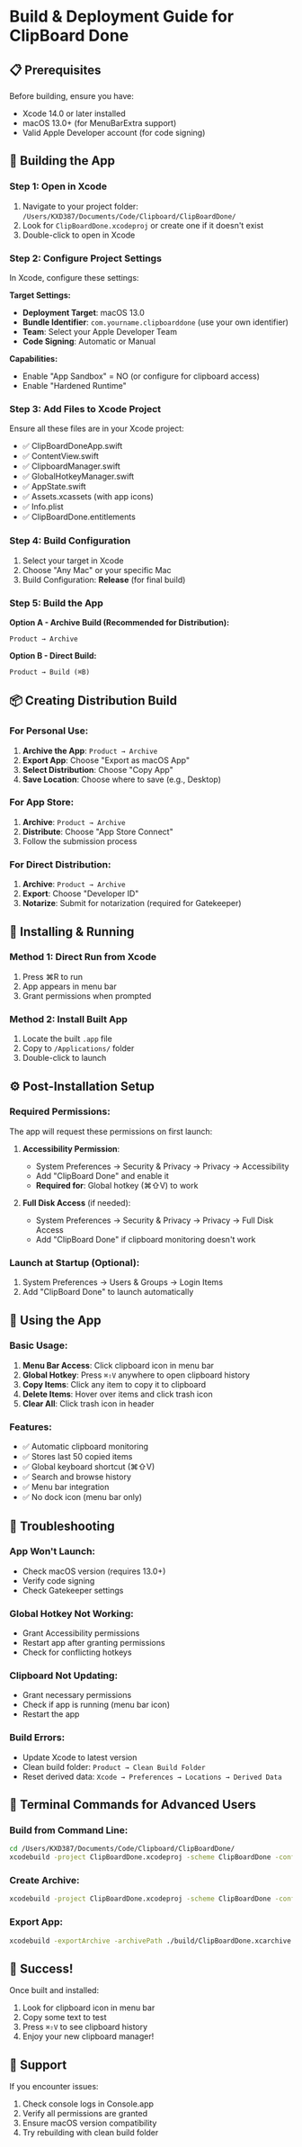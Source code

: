 # Build & Deployment Guide for ClipBoard Done

## 📋 Prerequisites

Before building, ensure you have:
- Xcode 14.0 or later installed
- macOS 13.0+ (for MenuBarExtra support)
- Valid Apple Developer account (for code signing)

## 🔨 Building the App

### Step 1: Open in Xcode
1. Navigate to your project folder: `/Users/KXD387/Documents/Code/Clipboard/ClipBoardDone/`
2. Look for `ClipBoardDone.xcodeproj` or create one if it doesn't exist
3. Double-click to open in Xcode

### Step 2: Configure Project Settings
In Xcode, configure these settings:

**Target Settings:**
- **Deployment Target**: macOS 13.0
- **Bundle Identifier**: `com.yourname.clipboarddone` (use your own identifier)
- **Team**: Select your Apple Developer Team
- **Code Signing**: Automatic or Manual

**Capabilities:**
- Enable "App Sandbox" = NO (or configure for clipboard access)
- Enable "Hardened Runtime"

### Step 3: Add Files to Xcode Project
Ensure all these files are in your Xcode project:
- ✅ ClipBoardDoneApp.swift
- ✅ ContentView.swift  
- ✅ ClipboardManager.swift
- ✅ GlobalHotkeyManager.swift
- ✅ AppState.swift
- ✅ Assets.xcassets (with app icons)
- ✅ Info.plist
- ✅ ClipBoardDone.entitlements

### Step 4: Build Configuration
1. Select your target in Xcode
2. Choose "Any Mac" or your specific Mac
3. Build Configuration: **Release** (for final build)

### Step 5: Build the App
**Option A - Archive Build (Recommended for Distribution):**
```
Product → Archive
```

**Option B - Direct Build:**
```
Product → Build (⌘B)
```

## 📦 Creating Distribution Build

### For Personal Use:
1. **Archive the App**: `Product → Archive`
2. **Export App**: Choose "Export as macOS App"
3. **Select Distribution**: Choose "Copy App"
4. **Save Location**: Choose where to save (e.g., Desktop)

### For App Store:
1. **Archive**: `Product → Archive`
2. **Distribute**: Choose "App Store Connect"
3. Follow the submission process

### For Direct Distribution:
1. **Archive**: `Product → Archive`
2. **Export**: Choose "Developer ID"
3. **Notarize**: Submit for notarization (required for Gatekeeper)

## 🚀 Installing & Running

### Method 1: Direct Run from Xcode
1. Press ⌘R to run
2. App appears in menu bar
3. Grant permissions when prompted

### Method 2: Install Built App
1. Locate the built `.app` file
2. Copy to `/Applications/` folder
3. Double-click to launch

## ⚙️ Post-Installation Setup

### Required Permissions:
The app will request these permissions on first launch:

1. **Accessibility Permission**:
   - System Preferences → Security & Privacy → Privacy → Accessibility
   - Add "ClipBoard Done" and enable it
   - **Required for**: Global hotkey (⌘⇧V) to work

2. **Full Disk Access** (if needed):
   - System Preferences → Security & Privacy → Privacy → Full Disk Access
   - Add "ClipBoard Done" if clipboard monitoring doesn't work

### Launch at Startup (Optional):
1. System Preferences → Users & Groups → Login Items
2. Add "ClipBoard Done" to launch automatically

## 🎯 Using the App

### Basic Usage:
1. **Menu Bar Access**: Click clipboard icon in menu bar
2. **Global Hotkey**: Press `⌘⇧V` anywhere to open clipboard history
3. **Copy Items**: Click any item to copy it to clipboard
4. **Delete Items**: Hover over items and click trash icon
5. **Clear All**: Click trash icon in header

### Features:
- ✅ Automatic clipboard monitoring
- ✅ Stores last 50 copied items
- ✅ Global keyboard shortcut (⌘⇧V)
- ✅ Search and browse history
- ✅ Menu bar integration
- ✅ No dock icon (menu bar only)

## 🔧 Troubleshooting

### App Won't Launch:
- Check macOS version (requires 13.0+)
- Verify code signing
- Check Gatekeeper settings

### Global Hotkey Not Working:
- Grant Accessibility permissions
- Restart app after granting permissions
- Check for conflicting hotkeys

### Clipboard Not Updating:
- Grant necessary permissions
- Check if app is running (menu bar icon)
- Restart the app

### Build Errors:
- Update Xcode to latest version
- Clean build folder: `Product → Clean Build Folder`
- Reset derived data: `Xcode → Preferences → Locations → Derived Data`

## 📝 Terminal Commands for Advanced Users

### Build from Command Line:
```bash
cd /Users/KXD387/Documents/Code/Clipboard/ClipBoardDone/
xcodebuild -project ClipBoardDone.xcodeproj -scheme ClipBoardDone -configuration Release build
```

### Create Archive:
```bash
xcodebuild -project ClipBoardDone.xcodeproj -scheme ClipBoardDone -configuration Release archive -archivePath ./build/ClipBoardDone.xcarchive
```

### Export App:
```bash
xcodebuild -exportArchive -archivePath ./build/ClipBoardDone.xcarchive -exportPath ./build/ -exportOptionsPlist ExportOptions.plist
```

## 🎉 Success!

Once built and installed:
1. Look for clipboard icon in menu bar
2. Copy some text to test
3. Press `⌘⇧V` to see clipboard history
4. Enjoy your new clipboard manager!

## 📧 Support

If you encounter issues:
1. Check console logs in Console.app
2. Verify all permissions are granted
3. Ensure macOS version compatibility
4. Try rebuilding with clean build folder